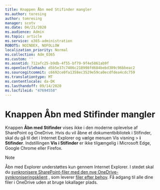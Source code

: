 ```yaml
---
title: Knappen Åbn med Stifinder mangler
ms.author: toresing
author: tomresing
manager: scotv
ms.date: 04/21/2020
ms.audience: Admin
ms.topic: article
ms.service: o365-administration
ROBOTS: NOINDEX, NOFOLLOW
localization_priority: Normal
ms.collection: Adm_O365
ms.custom: ''
ms.assetid: 712afc25-b9db-4f55-bf79-9f4e5861ab9f
ms.openlocfilehash: d5b5e37c7486c218998fd684bebd309c96bbeac2
ms.sourcegitcommit: c6692ce0fa1358ec3529e59ca0ecdfdea4cdc759
ms.translationtype: MT
ms.contentlocale: da-DK
ms.lasthandoff: 09/14/2020
ms.locfileid: "47694558"
---
```

# <a name="the-open-with-explorer-button-is-missing"></a>Knappen Åbn med Stifinder mangler

Knappen **Åbn med Stifinder** vises ikke i den moderne oplevelse af SharePoint og OneDrive. Hvis du vil åbne et dokumentbibliotek i Stifinder, skal du gå til det i Internet Explorer og vælge menuen Vis visning \> **i Stifinder**. Indstillingen **Vis i Stifinder** er ikke tilgængelig i Microsoft Edge, Google Chrome eller Firefox. 
  
> [!NOTE]
> Åbn med Explorer understøttes kun gennem Internet Explorer. I stedet skal du [synkronisere SharePoint-filer med den nye OneDrive-synkroniseringsklient](https://support.office.com/article/6de9ede8-5b6e-4503-80b2-6190f3354a88.aspx) , som leverer [filer efter behov](https://support.office.com/article/0e6860d3-d9f3-4971-b321-7092438fb38e.aspx). Få adgang til alle dine filer i OneDrive uden at bruge lokallager plads. 
  

